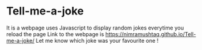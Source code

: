 # Tell-me-a-joke
It is a webpage uses Javascript to display random jokes everytime you reload the page
Link to the webpage is https://nimramushtaq.github.io/Tell-me-a-joke/
Let me know which joke was your favourite one !
